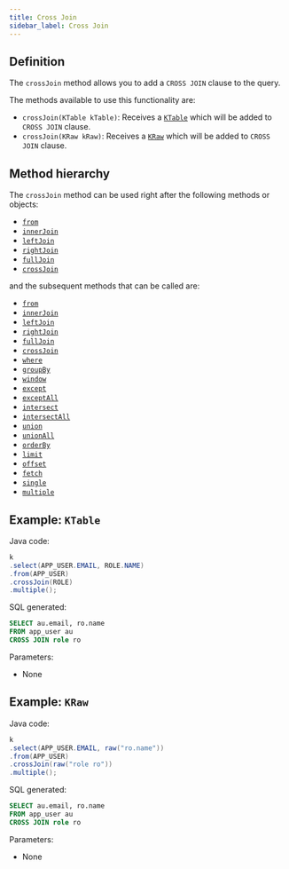 ```yaml
---
title: Cross Join
sidebar_label: Cross Join
---
```


## Definition

The `crossJoin` method allows you to add a `CROSS JOIN` clause to the query.

The methods available to use this functionality are:

- `crossJoin(KTable kTable)`: Receives a [`KTable`](/docs/select-statement/clauses/from/introduction) which will be added to `CROSS JOIN` clause.
- `crossJoin(KRaw kRaw)`: Receives a [`KRaw`](/docs/select-statement/clauses/select/introduction#7-kraw) which will be added to `CROSS JOIN` clause.

## Method hierarchy

The `crossJoin` method can be used right after the following methods or objects:

- [`from`](/docs/select-statement/clauses/from/)
- [`innerJoin`](/docs/select-statement/clauses/join/inner-join)
- [`leftJoin`](/docs/select-statement/clauses/join/left-join)
- [`rightJoin`](/docs/select-statement/clauses/join/right-join)
- [`fullJoin`](/docs/select-statement/clauses/join/full-join)
- [`crossJoin`](/docs/select-statement/clauses/join/cross-join)

and the subsequent methods that can be called are:

- [`from`](/docs/select-statement/clauses/from/)
- [`innerJoin`](/docs/select-statement/clauses/join/inner-join)
- [`leftJoin`](/docs/select-statement/clauses/join/left-join)
- [`rightJoin`](/docs/select-statement/clauses/join/right-join)
- [`fullJoin`](/docs/select-statement/clauses/join/full-join)
- [`crossJoin`](/docs/select-statement/clauses/join/cross-join)
- [`where`](/docs/select-statement/clauses/select/)
- [`groupBy`](/docs/select-statement/clauses/select/)
- [`window`](/docs/select-statement/clauses/select/)
- [`except`](/docs/select-statement/clauses/select/)
- [`exceptAll`](/docs/select-statement/clauses/select/)
- [`intersect`](/docs/select-statement/clauses/select/)
- [`intersectAll`](/docs/select-statement/clauses/select/)
- [`union`](/docs/select-statement/clauses/select/)
- [`unionAll`](/docs/select-statement/clauses/select/)
- [`orderBy`](/docs/select-statement/clauses/select/)
- [`limit`](/docs/select-statement/clauses/select/)
- [`offset`](/docs/select-statement/clauses/select/)
- [`fetch`](/docs/select-statement/clauses/select/)
- [`single`](/docs/select-statement/clauses/select/)
- [`multiple`](/docs/select-statement/clauses/select/)

## Example: `KTable`

Java code:

```java
k
.select(APP_USER.EMAIL, ROLE.NAME)
.from(APP_USER)
.crossJoin(ROLE)
.multiple();
```

SQL generated:

```sql showLineNumbers
SELECT au.email, ro.name
FROM app_user au
CROSS JOIN role ro
```

Parameters:

- None

## Example: `KRaw`

Java code:

```java
k
.select(APP_USER.EMAIL, raw("ro.name"))
.from(APP_USER)
.crossJoin(raw("role ro"))
.multiple();
```

SQL generated:

```sql showLineNumbers
SELECT au.email, ro.name
FROM app_user au
CROSS JOIN role ro
```

Parameters:

- None